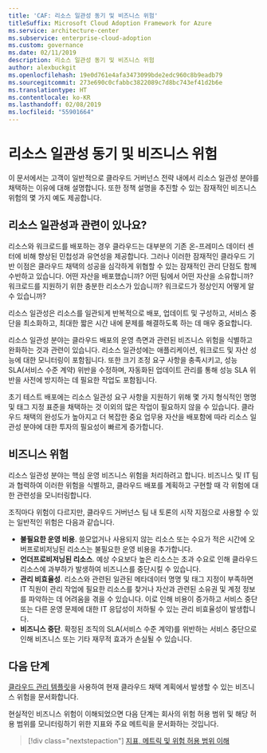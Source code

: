 ```yaml
---
title: 'CAF: 리소스 일관성 동기 및 비즈니스 위험'
titleSuffix: Microsoft Cloud Adoption Framework for Azure
ms.service: architecture-center
ms.subservice: enterprise-cloud-adoption
ms.custom: governance
ms.date: 02/11/2019
description: 리소스 일관성 동기 및 비즈니스 위험
author: alexbuckgit
ms.openlocfilehash: 19e0d761e4afa3473099bde2edc960c8b9eadb79
ms.sourcegitcommit: 273e690c0cfabbc3822089c7d8bc743ef41d2b6e
ms.translationtype: HT
ms.contentlocale: ko-KR
ms.lasthandoff: 02/08/2019
ms.locfileid: "55901664"
---
```

# <a name="resource-consistency-motivations-and-business-risks"></a>리소스 일관성 동기 및 비즈니스 위험

이 문서에서는 고객이 일반적으로 클라우드 거버넌스 전략 내에서 리소스 일관성 분야를 채택하는 이유에 대해 설명합니다. 또한 정책 설명을 추진할 수 있는 잠재적인 비즈니스 위험의 몇 가지 예도 제공합니다.

<!-- markdownlint-disable MD026 -->

## <a name="is-resource-consistency-relevant"></a>리소스 일관성과 관련이 있나요?

리소스와 워크로드를 배포하는 경우 클라우드는 대부분의 기존 온-프레미스 데이터 센터에 비해 향상된 민첩성과 유연성을 제공합니다. 그러나 이러한 잠재적인 클라우드 기반 이점은 클라우드 채택의 성공을 심각하게 위협할 수 있는 잠재적인 관리 단점도 함께 수반하고 있습니다. 어떤 자산을 배포했습니까? 어떤 팀에서 어떤 자산을 소유합니까? 워크로드를 지원하기 위한 충분한 리소스가 있습니까? 워크로드가 정상인지 어떻게 알 수 있습니까?

리소스 일관성은 리소스를 일관되게 반복적으로 배포, 업데이트 및 구성하고, 서비스 중단을 최소화하고, 최대한 짧은 시간 내에 문제를 해결하도록 하는 데 매우 중요합니다.

리소스 일관성 분야는 클라우드 배포의 운영 측면과 관련된 비즈니스 위험을 식별하고 완화하는 것과 관련이 있습니다. 리소스 일관성에는 애플리케이션, 워크로드 및 자산 성능에 대한 모니터링이 포함됩니다. 또한 크기 조정 요구 사항을 충족시키고, 성능 SLA(서비스 수준 계약) 위반을 수정하며, 자동화된 업데이트 관리를 통해 성능 SLA 위반을 사전에 방지하는 데 필요한 작업도 포함됩니다.

초기 테스트 배포에는 리소스 일관성 요구 사항을 지원하기 위해 몇 가지 형식적인 명명 및 태그 지정 표준을 채택하는 것 이외의 많은 작업이 필요하지 않을 수 있습니다. 클라우드 채택의 완성도가 높아지고 더 복잡한 중요 업무용 자산을 배포함에 따라 리소스 일관성 분야에 대한 투자의 필요성이 빠르게 증가합니다.

## <a name="business-risk"></a>비즈니스 위험

리소스 일관성 분야는 핵심 운영 비즈니스 위험을 처리하려고 합니다. 비즈니스 및 IT 팀과 협력하여 이러한 위험을 식별하고, 클라우드 배포를 계획하고 구현할 때 각 위험에 대한 관련성을 모니터링합니다.

조직마다 위험이 다르지만, 클라우드 거버넌스 팀 내 토론의 시작 지점으로 사용할 수 있는 일반적인 위험은 다음과 같습니다.

- **불필요한 운영 비용**. 쓸모없거나 사용되지 않는 리소스 또는 수요가 적은 시간에 오버프로비저닝된 리소스는 불필요한 운영 비용을 추가합니다.
- **언더프로비저닝된 리소스**. 예상 수요보다 높은 리소스는 초과 수요로 인해 클라우드 리소스에 과부하가 발생하여 비즈니스를 중단시킬 수 있습니다.
- **관리 비효율성**. 리소스와 관련된 일관된 메타데이터 명명 및 태그 지정이 부족하면 IT 직원이 관리 작업에 필요한 리소스를 찾거나 자산과 관련된 소유권 및 계정 정보를 파악하는 데 어려움을 겪을 수 있습니다. 이로 인해 비용이 증가하고 서비스 중단 또는 다른 운영 문제에 대한 IT 응답성이 저하될 수 있는 관리 비효율성이 발생합니다.
- **비즈니스 중단**. 확정된 조직의 SLA(서비스 수준 계약)를 위반하는 서비스 중단으로 인해 비즈니스 또는 기타 재무적 효과가 손실될 수 있습니다.

## <a name="next-steps"></a>다음 단계

[클라우드 관리 템플릿](./template.md)을 사용하여 현재 클라우드 채택 계획에서 발생할 수 있는 비즈니스 위험을 문서화합니다.

현실적인 비즈니스 위험이 이해되었으면 다음 단계는 회사의 위험 허용 범위 및 해당 허용 범위를 모니터링하기 위한 지표와 주요 메트릭을 문서화하는 것입니다.

> [!div class="nextstepaction"]
> [지표, 메트릭 및 위험 허용 범위 이해](./metrics-tolerance.md)
